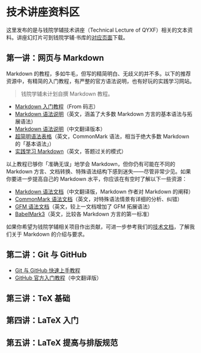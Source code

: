 # 技术讲座资料区
这里发布的是与钱院学辅技术讲座（Technical Lecture of QYXF）相关的文本资料。讲座幻灯片可到钱院学辅·书库的[对应页面](/BookHub/007.technical-lecture)下载。

<!--- 视频请参见 XXX --->

## 第一讲：网页与 Markdown

Markdown 的教程，多如牛毛，但写的精简明白、无歧义的并不多。以下的推荐资源中，有精简的入门教程，有严整的官方语法说明，也有好玩的实践学习网站。

> 钱院学辅未计划自撰 Markdown 教程。

- [Markdown 入门教程](https://mazhuang.org/2018/09/06/markdown-intro/)（From 码志）
- [Markdown 语法说明](https://www.markdownguide.org)（英文，涵盖了大多数 Markdown 方言的基本语法与拓展语法）
- [Markdown 语法说明](https://www.markdown.cn)（中文翻译版本）
- [超简明语法表格](https://commonmark.org/help/)（英文，CommonMark 语法，相当于绝大多数 Markdown 的「基本语法」）
- [实践学习 Markdown](https://www.markdowntutorial.com)（英文，答题过关的模式）

以上教程已够你「准确无误」地学会 Markdown，但你仍有可能在不同的 Markdown 方言、文档转换、特殊语法结构下感到迷失——尽管非常少见。如果你要进一步提高自己的 Markdown 水平，你应该在有空时了解以下一些资源：

- [Markdown 语法文档](https://www.appinn.com/markdown/)（中文翻译版，Markdown 作者对 Markdown 的阐释）
- [CommonMark 语法文档](https://spec.commonmark.org/current/)（英文，对特殊语法情景有详细的分析、纠错）
- [GFM 语法文档](https://github.github.com/gfm/)（英文，较上一文档增加了 GFM 拓展语法）
- [BabelMark3](https://babelmark.github.io)（英文，比较各 Markdown 方言的第一标准）

如果你希望为钱院学辅相关项目作出贡献，可进一步参考我们的[技术文档](https://github.com/qyxf/qyxf.github.io/wiki/Markdown-文档规范)，了解我们关于 Markdown 的介绍与要求。

## 第二讲：Git 与 GitHub

- [Git 与 GitHub 快速上手教程](https://qyxf.site/tutorials/git-github)
- [GitHub 官方入门教程](https://github.highlight.ink/hello-world/intro)（中文翻译版）

## 第三讲：TeX 基础

## 第四讲：LaTeX 入门

## 第五讲：LaTeX 提高与排版规范